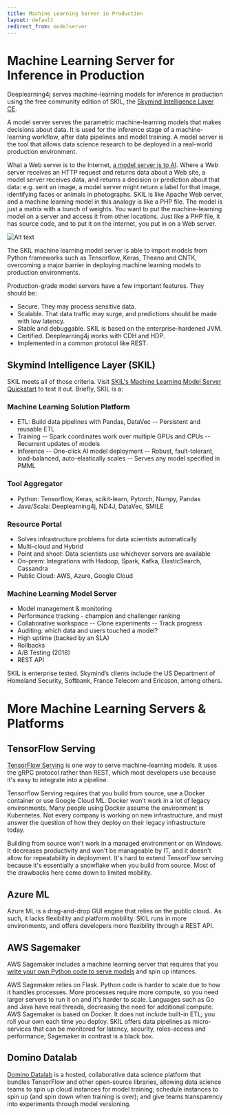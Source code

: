 ```yaml
---
title: Machine Learning Server in Production 
layout: default
redirect_from: modelserver
---
```


# Machine Learning Server for Inference in Production 

Deeplearning4j serves machine-learning models for inference in production using the free community edition of SKIL, the [Skymind Intelligence Layer CE](https://skymind.ai/products). 

A model server serves the parametric machine-learning models that makes decisions about data. It is used for the inference stage of a machine-learning workflow, after data pipelines and model training. A model server is the tool that allows data science research to be deployed in a real-world production environment.

What a Web server is to the Internet, [a model server is to AI](https://docs.google.com/presentation/d/1psNOQ3ZpPFeak2zsjO5EgUS-ypoFeyw-3eiLNvyEZzg/edit?usp=sharing). Where a Web server receives an HTTP request and returns data about a Web site, a model server receives data, and returns a decision or prediction about that data: e.g. sent an image, a model server might return a label for that image, identifying faces or animals in photographs. SKIL is like Apache Web server, and a machine learning model in this analogy is like a PHP file. The model is just a matrix with a bunch of weights. You want to put the machine-learning model on a server and access it from other locations. Just like a PHP file, it has source code, and to put it on the Internet, you put in on a Web server.

![Alt text](./img/AI_modelserver.png)

The SKIL machine learning model server is able to import models from Python frameworks such as Tensorflow, Keras, Theano and CNTK, overcoming a major barrier in deploying machine learning models to production environments.

Production-grade model servers have a few important features. They should be:

* Secure. They may process sensitive data. 
* Scalable. That data traffic may surge, and predictions should be made with low latency.
* Stable and debuggable. SKIL is based on the enterprise-hardened JVM.
* Certified. Deeplearning4j works with CDH and HDP.
* Implemented in a common protocol like REST.

## Skymind Intelligence Layer (SKIL)

SKIL meets all of those criteria. Visit [SKIL's Machine Learning Model Server Quickstart](https://skymind.readme.io/v1.0.1/docs/quickstart) to test it out. Briefly, SKIL is a:

### Machine Learning Solution Platform

* ETL: Build data pipelines with Pandas, DataVec
-- Persistent and reusable ETL
* Training
-- Spark coordinates work over multiple GPUs and CPUs
-- Recurrent updates of models
* Inference
-- One-click AI model deployment
-- Robust, fault-tolerant, load-balanced, auto-elastically scales
-- Serves any model specified in PMML

### Tool Aggregator
* Python: Tensorflow, Keras, scikit-learn, Pytorch, Numpy, Pandas
* Java/Scala: Deeplearning4j, ND4J, DataVec, SMILE

### Resource Portal
* Solves infrastructure problems for data scientists automatically
* Multi-cloud and Hybrid
* Point and shoot: Data scientists use whichever servers are available
* On-prem: Integrations with Hadoop, Spark, Kafka, ElasticSearch, Cassandra
* Public Cloud: AWS, Azure, Google Cloud

### Machine Learning Model Server
* Model management & monitoring
* Performance tracking - champion and challenger ranking
* Collaborative workspace
-- Clone experiments
-- Track progress
* Auditing: which data and users touched a model?
* High uptime (backed by an SLA)
* Rollbacks
* A/B Testing (2018)
* REST API

SKIL is enterprise tested. Skymind’s clients include the US Department of Homeland Security, Softbank, France Telecom and Ericsson, among others. 

# More Machine Learning Servers & Platforms

## TensorFlow Serving

[TensorFlow Serving](https://www.tensorflow.org/serving/) is one way to serve machine-learning models. It uses the gRPC protocol rather than REST, which most developers use because it's easy to integrate into a pipeline.

Tensorflow Serving requires that you build from source, use a Docker container or use Google Cloud ML. Docker won't work in a lot of legacy environments. Many people using Docker assume the environment is Kubernetes. Not every company is working on new infrastructure, and must answer the question of how they deploy on their legacy infrastructure today. 

Building from source won't work in a managed environment or on Windows. It decreases productivity and won't be manageable by IT, and it doesn't allow for repeatability in deployment. It's hard to extend TensorFlow serving because it's essentially a snowflake when you build from source. Most of the drawbacks here come down to limited mobility.

## Azure ML 

Azure ML is a drag-and-drop GUI engine that relies on the public cloud.. As such, it lacks flexibility and platform mobility. SKIL runs in more environments, and offers developers more flexibility through a REST API. 

## AWS Sagemaker 

AWS Sagemaker includes a machine learning server that requires that you [write your own Python code to serve models](https://docs.aws.amazon.com/sagemaker/latest/dg/ex1-deploy-model.html) and spin up intances. 

AWS Sagemaker relies on Flask. Python code is harder to scale due to how it handles processes. More processes require more compute, so you need larger servers to run it on and it's harder to scale. Languages such as Go and Java have real threads, decreasing the need for additional compute. AWS Sagemaker is based on Docker. It does not include built-in ETL; you roll your own each time you deploy. SKIL offers data pipelines as micro-services that can be monitored for latency, security, roles-access and performance; Sagemaker in contrast is a black box. 

## Domino Datalab 

[Domino Datalab](https://www.dominodatalab.com/) is a hosted, collaborative data science platform that bundles TensorFlow and other open-source libraries, allowing data science teams to spin up cloud instances for model training; schedule instances to spin up (and spin down when training is over); and give teams transparency into experiments through model versioning.

